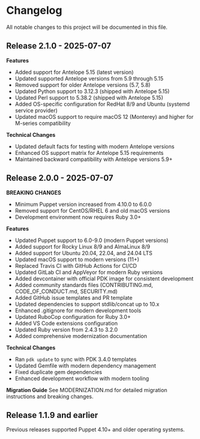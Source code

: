 # Changelog

All notable changes to this project will be documented in this file.

## Release 2.1.0 - 2025-07-07

**Features**
- Added support for Antelope 5.15 (latest version)
- Updated supported Antelope versions from 5.9 through 5.15
- Removed support for older Antelope versions (5.7, 5.8)
- Updated Python support to 3.12.3 (shipped with Antelope 5.15)
- Updated Perl support to 5.38.2 (shipped with Antelope 5.15)
- Added OS-specific configuration for RedHat 8/9 and Ubuntu (systemd service provider)
- Updated macOS support to require macOS 12 (Monterey) and higher for M-series compatibility

**Technical Changes**
- Updated default facts for testing with modern Antelope versions
- Enhanced OS support matrix for Antelope 5.15 requirements
- Maintained backward compatibility with Antelope versions 5.9+

## Release 2.0.0 - 2025-07-07

**BREAKING CHANGES**
- Minimum Puppet version increased from 4.10.0 to 6.0.0
- Removed support for CentOS/RHEL 6 and old macOS versions
- Development environment now requires Ruby 3.0+

**Features**
- Updated Puppet support to 6.0-9.0 (modern Puppet versions)
- Added support for Rocky Linux 8/9 and AlmaLinux 8/9
- Added support for Ubuntu 20.04, 22.04, and 24.04 LTS
- Updated macOS support to modern versions (11+)
- Replaced Travis CI with GitHub Actions for CI/CD
- Updated GitLab CI and AppVeyor for modern Ruby versions
- Added devcontainer with official PDK image for consistent development
- Added community standards files (CONTRIBUTING.md, CODE_OF_CONDUCT.md, SECURITY.md)
- Added GitHub issue templates and PR template
- Updated dependencies to support stdlib/concat up to 10.x
- Enhanced .gitignore for modern development tools
- Updated RuboCop configuration for Ruby 3.0+
- Added VS Code extensions configuration
- Updated Ruby version from 2.4.3 to 3.2.0
- Added comprehensive modernization documentation

**Technical Changes**
- Ran `pdk update` to sync with PDK 3.4.0 templates
- Updated Gemfile with modern dependency management
- Fixed duplicate gem dependencies
- Enhanced development workflow with modern tooling

**Migration Guide**
See MODERNIZATION.md for detailed migration instructions and breaking changes.

## Release 1.1.9 and earlier

Previous releases supported Puppet 4.10+ and older operating systems.
